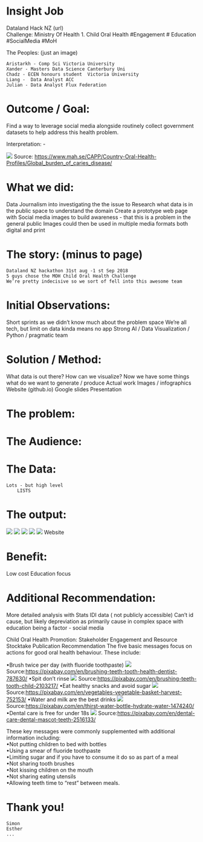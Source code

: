# Insight Job
Dataland Hack NZ (url)	
Challenge: Ministry Of Health 1. Child Oral Health 
#Engagement # Education #SocialMedia #MoH

The Peoples: (just an image)

	Aristarkh - Comp Sci Victoria University
	Xander - Masters Data Science Canterbury Uni
	Chadz - ECEN honours student  Victoria University
	Liang -  Data Analyst ACC
	Julian - Data Analyst Flux Federation
	
# Outcome / Goal: 
Find a way to leverage social media alongside routinely collect government datasets to help address this health problem.

Interpretation: - 

![](/images/DMFT2014.jpg)
Source: https://www.mah.se/CAPP/Country-Oral-Health-Profiles/Global_burden_of_caries_disease/

# What we did:
Data Journalism into investigating the the issue to 
Research what data is in the public space to understand the domain
Create a prototype web page with 
Social media images to build awareness - that this is a problem in the general public
Images could then be used in multiple media formats both digital and print

# The story: (minus to page)
	Dataland NZ hackathon 31st aug -1 st Sep 2018
	5 guys chose the MOH Child Oral Health Challenge
	We’re pretty indecisive so we sort of fell into this awesome team


# Initial Observations:
Short sprints as we didn’t know much about the problem space
We’re all tech, but limit on data kinda means no app
Strong AI / Data Visualization / Python / pragmatic team

# Solution / Method:
What data is out there?
How can we visualize?
Now we have some things what do we want to generate / produce
Actual work
Images / infographics
Website (github.io)
Google slides
Presentation

# The problem:
	
# The Audience:

# The Data:
	Lots - but high level
		LISTS

# The output:
![](/images/dentist_visits_brushplot.JPG)
![](/images/dentist_visits_timeline.JPG)
![](/images/discharge_histogram.JPG)
![](/images/discharge_plot.JPG)
![](/images/teeth_issues.JPG)
Website

# Benefit:
Low cost
Education focus

# Additional Recommendation:
More detailed analysis with Stats IDI data ( not publicly accessible)
Can’t id cause, but likely depreviation as primarily cause in complex space with education being a factor - social media

Child Oral Health Promotion: Stakeholder Engagement and Resource Stocktake Publication Recommendation
The  five  basic messages focus on  actions  for  good  oral  health   behaviour. These include:
 
•Brush	twice per day (with fluoride toothpaste)
![](/images/brush.jpg)
Source:https://pixabay.com/en/brushing-teeth-tooth-health-dentist-787630/
•Spit don’t rinse
![](/images/spit.jpg)
Source:https://pixabay.com/en/brushing-teeth-tooth-child-2103217/
•Eat healthy snacks and	avoid	sugar
![](/images/snack.jpg)
Source:https://pixabay.com/en/vegetables-vegetable-basket-harvest-752153/
•Water	and milk are the best drinks
![](/images/water.jpg)
Source:https://pixabay.com/en/thirst-water-bottle-hydrate-water-1474240/
•Dental	care is	free for under 18s
![](/images/free.png)
Source:https://pixabay.com/en/dental-care-dental-mascot-teeth-2516133/
       
These key messages were commonly supplemented with additional information including:         	
•Not putting children to bed with bottles	
•Using	a smear	of fluoride toothpaste	
•Limiting sugar and if you have to consume it do so as part of a meal	
•Not sharing tooth brushes	
•Not kissing children on the mouth	
•Not sharing eating utensils	
•Allowing  teeth time  to “rest” between meals.	




# Thank you!
	Simon
	Esther
	...






